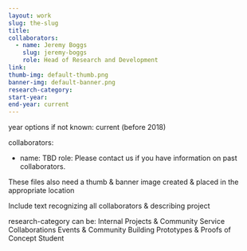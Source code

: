 ```yaml
---
layout: work
slug: the-slug
title: 
collaborators: 
  - name: Jeremy Boggs
    slug: jeremy-boggs
    role: Head of Research and Development
link:
thumb-img: default-thumb.png
banner-img: default-banner.png
research-category: 
start-year:
end-year: current
---
```


year options if not known:
current
(before 2018)

collaborators: 
  - name: TBD
    role: Please contact us if you have information on past collaborators.

These files also need a thumb & banner image created & placed in the appropriate location

Include text recognizing all collaborators & describing project

research-category can be:
Internal Projects & Community Service
Collaborations
Events & Community Building
Prototypes & Proofs of Concept
Student